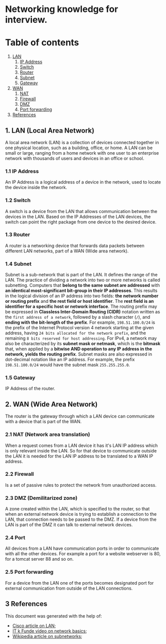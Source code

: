 # Networking knowledge for interview.

# Table of contents

1. [LAN](#lan)
   1. [IP Address](#ip)
   2. [Switch](#switch)
   3. [Router](#router)
   4. [Subnet](#subnet)
   5. [Gateway](#gateway)
2. [WAN](#wan)
   1. [NAT](#nat)
   2. [Firewall](#firewall)
   3. [DMZ](#dmz)
   4. [Port forwarding](#port-forwarding)
3. [References](#references)

## 1. LAN (Local Area Network) <a name="lan"></a>

A local area network (LAN) is a collection of devices connected together in one physical location, such as a building, office, or home. A LAN can be small or large, ranging from a home network with one user to an enterprise network with thousands of users and devices in an office or school.

### 1.1 IP Address <a name="ip"></a>

An IP Address is a logical address of a device in the network, used to locate the device inside the network.

### 1.2 Switch <a name="switch"></a>

A switch is a device from the LAN that allows communication between the devices in the LAN. Based on the IP Addresses of the LAN devices, the switch can point the right package from one device to the desired device.

### 1.3 Router <a name="router"></a>

A router is a networking device that forwards data packets between different LAN networks, part of a WAN (Wide area network).

### 1.4 Subnet <a name="subnet"></a>

Subnet is a sub-network that is part of the LAN. It defines the range of the LAN. The practice of dividing a network into two or more networks is called subnetting. Computers that **belong to the same subnet are addressed** with **an identical most-significant bit-group in their IP addresses**. This results in the logical division of an IP address into two fields: **the network number or routing prefix** and **the rest field or host identifier**. The **rest field is an identifier for a specific host or network interface**. The routing prefix may be expressed in **Classless Inter-Domain Routing (CIDR)** notation written as the `first address of a network`, followed by a slash character (`/`), and **ending with the bit-length of the prefix**. For example, `198.51.100.0/24` is the prefix of the Internet Protocol version 4 network starting at the given address, having `24 bits allocated for the network prefix`, and the remaining `8 bits reserved for host addressing`. For IPv4, a network may also be characterized by its **subnet mask or netmask**, which is the **bitmask** that, when applied by a **bitwise AND operation to any IP address in the network, yields the routing prefix**. Subnet masks are also expressed in dot-decimal notation like an IP address. For example, the prefix `198.51.100.0/24` would have the subnet mask `255.255.255.0`.

### 1.5 Gateway <a name="gateway"></a>

IP Address of the router.

## 2. WAN (Wide Area Network) <a name="wan"></a>

The router is the gateway through which a LAN device can communicate with a device that is part of the WAN.

### 2.1 NAT (Network area translation) <a name="nat"></a>

When a request comes from a LAN device it has it's LAN IP address which is only relevant inside the LAN. So for that device to communicate outside the LAN it is needed for the LAN IP address to be translated to a WAN IP address.

### 2.2 Firewall <a name="firewall"></a>

Is a set of passive rules to protect the network from unauthorized access.

### 2.3 DMZ (Demilitarized zone) <a name="dmz"></a>

A zone created within the LAN, which is specified to the router, so that when an external network device is trying to establish a connection to the LAN, that connection needs to be passed to the DMZ. If a device from the LAN is part of the DMZ it can talk to external network devices.

### 2.4 Port <a name="port"></a>

All devices from a LAN have communication ports in order to communicate with all the other devices. For example a port for a website webserver is 80, for a tomcat server 88 and so on.

### 2.5 Port forwarding <a name="port-forwarding"></a>

For a device from the LAN one of the ports becomes designated port for external communication from outside of the LAN connections.

## 3 References <a name="references"></a>

This document was generated with the help of:

- [Cisco article on LAN](https://www.cisco.com/c/en/us/products/switches/what-is-a-lan-local-area-network.html);
- [IT k Funde video on network basics](https://www.youtube.com/watch?v=_IOZ8_cPgu8);
- [Wikipedia article on subnetworks](https://en.wikipedia.org/wiki/Subnetwork);
